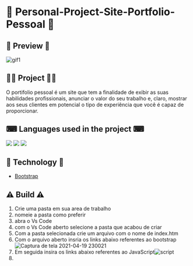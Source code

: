 # 📌 Personal-Project-Site-Portfolio-Pessoal 📌


## 🔎 **Preview** 🔎

![gif1](https://user-images.githubusercontent.com/69303138/113503510-c312d380-9508-11eb-9d87-a4be72d20cd1.gif)


## 👨‍💻 **Project** 👨‍💻

O portifolio pessoal é um site que tem a finalidade de exibir as suas habilidades profissionais, anunciar o valor do seu trabalho e, claro, mostrar aos seus clientes em potencial o tipo de experiência que você é capaz de proporcionar.


## ⌨ **Languages used in the project** ⌨ 


![](https://img.shields.io/badge/HTML5-E34F26?style=for-the-badge&logo=html5&logoColor=white) ![](https://img.shields.io/badge/CSS3-1572B6?style=for-the-badge&logo=css3&logoColor=white) ![](https://img.shields.io/badge/JavaScript-F7DF1E?style=for-the-badge&logo=javascript&logoColor=black)
 
 


## 🚀 **Technology** 🚀

<ul> <li><a href="https://getbootstrap.com" rel="nofollow">Bootstrap</a> </li></ul>


 ## ⚠️ **Build** ⚠️

1. Crie uma pasta em sua area de trabalho 
2. nomeie a pasta como preferir
3. abra o Vs Code
4. com o Vs Code aberto selecione a pasta que acabou de criar 
5. Com a pasta selecionada crie um arquivo com o nome de index.htm
6. Com o arquivo aberto insria os links abaixo referentes ao bootstrap![Captura de tela 2021-04-19 230021](https://user-images.githubusercontent.com/69303138/115326084-11f47600-a163-11eb-9e3c-8b5d90109bce.png)
7. Em seguida insira os links abaixo referentes ao JavaScript![script](https://user-images.githubusercontent.com/69303138/115326246-5e3fb600-a163-11eb-863f-be6cd2e318fe.png)
8. 






